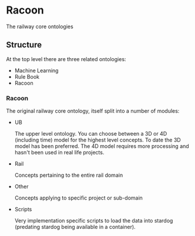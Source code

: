 # Racoon
The railway core ontologies
## Structure
At the top level there are three related ontologies:

 * Machine Learning     
 * Rule Book     
 * Racoon
 
 ### Racoon
 The original railway core ontology, itself split into a number of modules:
 
 * UB 
 
   The upper level ontology. You can choose between a 3D or 4D (including time) model for the highest level concepts. To date the 3D model has been preferred. 
   The 4D model requires more processing and hasn't been used in real life projects.
   
 * Rail 
 
    Concepts pertaining to the entire rail domain
  
  * Other
  
    Concepts applying to specific project or sub-domain
  
  * Scripts
  
    Very implementation specific scripts to load the data into stardog (predating stardog being available in a container). 
    
     
